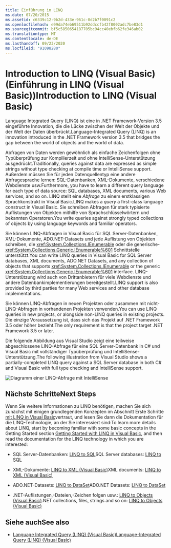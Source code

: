 ```yaml
---
title: Einführung in LINQ
ms.date: 07/20/2015
ms.assetid: c6339c12-9b2d-433e-961c-0d2b7f0091c2
ms.openlocfilehash: e99da74eb69511b92ddccfb42f8002adc7be83d1
ms.sourcegitcommit: bf5c5850654187705bc94cc40ebfb62fe346ab02
ms.translationtype: MT
ms.contentlocale: de-DE
ms.lasthandoff: 09/23/2020
ms.locfileid: "91098280"
---
```

# <a name="introduction-to-linq-visual-basic"></a><span data-ttu-id="39c4f-102">Introduction to LINQ (Visual Basic) (Einführung in LINQ (Visual Basic))</span><span class="sxs-lookup"><span data-stu-id="39c4f-102">Introduction to LINQ (Visual Basic)</span></span>

<span data-ttu-id="39c4f-103">Language Integrated Query (LINQ) ist eine in .NET Framework-Version 3.5 eingeführte Innovation, die die Lücke zwischen der Welt der Objekte und der Welt der Daten überbrückt.</span><span class="sxs-lookup"><span data-stu-id="39c4f-103">Language-Integrated Query (LINQ) is an innovation introduced in the .NET Framework version 3.5 that bridges the gap between the world of objects and the world of data.</span></span>  
  
 <span data-ttu-id="39c4f-104">Abfragen von Daten werden gewöhnlich als einfache Zeichenfolgen ohne Typüberprüfung zur Kompilierzeit und ohne IntelliSense-Unterstützung ausgedrückt.</span><span class="sxs-lookup"><span data-stu-id="39c4f-104">Traditionally, queries against data are expressed as simple strings without type checking at compile time or IntelliSense support.</span></span> <span data-ttu-id="39c4f-105">Außerdem müssen Sie für jeden Datenquellentyp eine andere Abfragesprache lernen: SQL-Datenbanken, XML-Dokumente, verschiedene Webdienste usw.</span><span class="sxs-lookup"><span data-stu-id="39c4f-105">Furthermore, you have to learn a different query language for each type of data source: SQL databases, XML documents, various Web services, and so on.</span></span> <span data-ttu-id="39c4f-106">LINQ stellt eine *Abfrage* zu einem erstklassigen Sprachkonstrukt in Visual Basic.</span><span class="sxs-lookup"><span data-stu-id="39c4f-106">LINQ makes a *query* a first-class language construct in Visual Basic.</span></span> <span data-ttu-id="39c4f-107">Sie schreiben Abfragen für stark typisierte Auflistungen von Objekten mithilfe von Sprachschlüsselwörtern und bekannten Operatoren.</span><span class="sxs-lookup"><span data-stu-id="39c4f-107">You write queries against strongly typed collections of objects by using language keywords and familiar operators.</span></span>  
  
 <span data-ttu-id="39c4f-108">Sie können LINQ-Abfragen in Visual Basic für SQL Server-Datenbanken, XML-Dokumente, ADO.NET-Datasets und jede Auflistung von Objekten schreiben, die <xref:System.Collections.IEnumerable> oder die generische- <xref:System.Collections.Generic.IEnumerable%601> Schnittstelle unterstützt.</span><span class="sxs-lookup"><span data-stu-id="39c4f-108">You can write LINQ queries in Visual Basic for SQL Server databases, XML documents, ADO.NET Datasets, and any collection of objects that supports <xref:System.Collections.IEnumerable> or the generic <xref:System.Collections.Generic.IEnumerable%601> interface.</span></span> <span data-ttu-id="39c4f-109">LINQ-Unterstützung wird auch von Drittanbietern für viele Webdienste und andere Datenbankimplementierungen bereitgestellt.</span><span class="sxs-lookup"><span data-stu-id="39c4f-109">LINQ support is also provided by third parties for many Web services and other database implementations.</span></span>  
  
 <span data-ttu-id="39c4f-110">Sie können LINQ-Abfragen in neuen Projekten oder zusammen mit nicht-LINQ-Abfragen in vorhandenen Projekten verwenden.</span><span class="sxs-lookup"><span data-stu-id="39c4f-110">You can use LINQ queries in new projects, or alongside non-LINQ queries in existing projects.</span></span> <span data-ttu-id="39c4f-111">Die einzige Voraussetzung ist, dass sich das Projekt auf .NET Framework 3.5 oder höher bezieht.</span><span class="sxs-lookup"><span data-stu-id="39c4f-111">The only requirement is that the project target .NET Framework 3.5 or later.</span></span>  
  
 <span data-ttu-id="39c4f-112">Die folgende Abbildung aus Visual Studio zeigt eine teilweise abgeschlossene LINQ-Abfrage für eine SQL Server-Datenbank in C# und Visual Basic mit vollständiger Typüberprüfung und IntelliSense-Unterstützung.</span><span class="sxs-lookup"><span data-stu-id="39c4f-112">The following illustration from Visual Studio shows a partially-completed LINQ query against a SQL Server database in both C# and Visual Basic with full type checking and IntelliSense support.</span></span>  
  
 ![Diagramm einer LINQ-Abfrage mit IntelliSense](./media/introduction-to-linq/linq-query-intellisense.png)  
  
## <a name="next-steps"></a><span data-ttu-id="39c4f-114">Nächste Schritte</span><span class="sxs-lookup"><span data-stu-id="39c4f-114">Next Steps</span></span>  

 <span data-ttu-id="39c4f-115">Wenn Sie weitere Informationen zu LINQ benötigen, machen Sie sich zunächst mit einigen grundlegenden Konzepten im Abschnitt Erste Schritte [mit LINQ in Visual Basic](getting-started-with-linq.md)vertraut, und lesen Sie dann die Dokumentation für die LINQ-Technologie, an der Sie interessiert sind:</span><span class="sxs-lookup"><span data-stu-id="39c4f-115">To learn more details about LINQ, start by becoming familiar with some basic concepts in the Getting Started section [Getting Started with LINQ in Visual Basic](getting-started-with-linq.md), and then read the documentation for the LINQ technology in which you are interested:</span></span>  
  
- <span data-ttu-id="39c4f-116">SQL Server-Datenbanken: [LINQ to SQL](../../../../framework/data/adonet/sql/linq/index.md)</span><span class="sxs-lookup"><span data-stu-id="39c4f-116">SQL Server databases: [LINQ to SQL](../../../../framework/data/adonet/sql/linq/index.md)</span></span>  
  
- <span data-ttu-id="39c4f-117">XML-Dokumente: [LINQ to XML (Visual Basic)](../../../../standard/linq/linq-xml-overview.md)</span><span class="sxs-lookup"><span data-stu-id="39c4f-117">XML documents: [LINQ to XML (Visual Basic)](../../../../standard/linq/linq-xml-overview.md)</span></span>  
  
- <span data-ttu-id="39c4f-118">ADO.NET-Datasets: [LINQ to DataSet](../../../../framework/data/adonet/linq-to-dataset.md)</span><span class="sxs-lookup"><span data-stu-id="39c4f-118">ADO.NET Datasets: [LINQ to DataSet](../../../../framework/data/adonet/linq-to-dataset.md)</span></span>  
  
- <span data-ttu-id="39c4f-119">.NET-Auflistungen,-Dateien,-Zeichen folgen usw.: [LINQ to Objects (Visual Basic)](linq-to-objects.md)</span><span class="sxs-lookup"><span data-stu-id="39c4f-119">.NET collections, files, strings and so on: [LINQ to Objects (Visual Basic)](linq-to-objects.md)</span></span>  
  
## <a name="see-also"></a><span data-ttu-id="39c4f-120">Siehe auch</span><span class="sxs-lookup"><span data-stu-id="39c4f-120">See also</span></span>

- [<span data-ttu-id="39c4f-121">Language Integrated Query (LINQ) (Visual Basic)</span><span class="sxs-lookup"><span data-stu-id="39c4f-121">Language-Integrated Query (LINQ) (Visual Basic)</span></span>](index.md)
